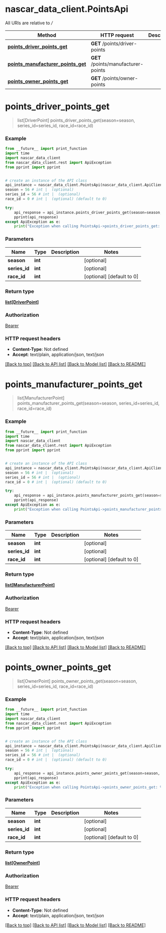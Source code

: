 # nascar_data_client.PointsApi

All URIs are relative to */*

Method | HTTP request | Description
------------- | ------------- | -------------
[**points_driver_points_get**](PointsApi.md#points_driver_points_get) | **GET** /points/driver-points | 
[**points_manufacturer_points_get**](PointsApi.md#points_manufacturer_points_get) | **GET** /points/manufacturer-points | 
[**points_owner_points_get**](PointsApi.md#points_owner_points_get) | **GET** /points/owner-points | 

# **points_driver_points_get**
> list[DriverPoint] points_driver_points_get(season=season, series_id=series_id, race_id=race_id)



### Example
```python
from __future__ import print_function
import time
import nascar_data_client
from nascar_data_client.rest import ApiException
from pprint import pprint


# create an instance of the API class
api_instance = nascar_data_client.PointsApi(nascar_data_client.ApiClient(configuration))
season = 56 # int |  (optional)
series_id = 56 # int |  (optional)
race_id = 0 # int |  (optional) (default to 0)

try:
    api_response = api_instance.points_driver_points_get(season=season, series_id=series_id, race_id=race_id)
    pprint(api_response)
except ApiException as e:
    print("Exception when calling PointsApi->points_driver_points_get: %s\n" % e)
```

### Parameters

Name | Type | Description  | Notes
------------- | ------------- | ------------- | -------------
 **season** | **int**|  | [optional] 
 **series_id** | **int**|  | [optional] 
 **race_id** | **int**|  | [optional] [default to 0]

### Return type

[**list[DriverPoint]**](DriverPoint.md)

### Authorization

[Bearer](../README.md#Bearer)

### HTTP request headers

 - **Content-Type**: Not defined
 - **Accept**: text/plain, application/json, text/json

[[Back to top]](#) [[Back to API list]](../README.md#documentation-for-api-endpoints) [[Back to Model list]](../README.md#documentation-for-models) [[Back to README]](../README.md)

# **points_manufacturer_points_get**
> list[ManufacturerPoint] points_manufacturer_points_get(season=season, series_id=series_id, race_id=race_id)



### Example
```python
from __future__ import print_function
import time
import nascar_data_client
from nascar_data_client.rest import ApiException
from pprint import pprint


# create an instance of the API class
api_instance = nascar_data_client.PointsApi(nascar_data_client.ApiClient(configuration))
season = 56 # int |  (optional)
series_id = 56 # int |  (optional)
race_id = 0 # int |  (optional) (default to 0)

try:
    api_response = api_instance.points_manufacturer_points_get(season=season, series_id=series_id, race_id=race_id)
    pprint(api_response)
except ApiException as e:
    print("Exception when calling PointsApi->points_manufacturer_points_get: %s\n" % e)
```

### Parameters

Name | Type | Description  | Notes
------------- | ------------- | ------------- | -------------
 **season** | **int**|  | [optional] 
 **series_id** | **int**|  | [optional] 
 **race_id** | **int**|  | [optional] [default to 0]

### Return type

[**list[ManufacturerPoint]**](ManufacturerPoint.md)

### Authorization

[Bearer](../README.md#Bearer)

### HTTP request headers

 - **Content-Type**: Not defined
 - **Accept**: text/plain, application/json, text/json

[[Back to top]](#) [[Back to API list]](../README.md#documentation-for-api-endpoints) [[Back to Model list]](../README.md#documentation-for-models) [[Back to README]](../README.md)

# **points_owner_points_get**
> list[OwnerPoint] points_owner_points_get(season=season, series_id=series_id, race_id=race_id)



### Example
```python
from __future__ import print_function
import time
import nascar_data_client
from nascar_data_client.rest import ApiException
from pprint import pprint


# create an instance of the API class
api_instance = nascar_data_client.PointsApi(nascar_data_client.ApiClient(configuration))
season = 56 # int |  (optional)
series_id = 56 # int |  (optional)
race_id = 0 # int |  (optional) (default to 0)

try:
    api_response = api_instance.points_owner_points_get(season=season, series_id=series_id, race_id=race_id)
    pprint(api_response)
except ApiException as e:
    print("Exception when calling PointsApi->points_owner_points_get: %s\n" % e)
```

### Parameters

Name | Type | Description  | Notes
------------- | ------------- | ------------- | -------------
 **season** | **int**|  | [optional] 
 **series_id** | **int**|  | [optional] 
 **race_id** | **int**|  | [optional] [default to 0]

### Return type

[**list[OwnerPoint]**](OwnerPoint.md)

### Authorization

[Bearer](../README.md#Bearer)

### HTTP request headers

 - **Content-Type**: Not defined
 - **Accept**: text/plain, application/json, text/json

[[Back to top]](#) [[Back to API list]](../README.md#documentation-for-api-endpoints) [[Back to Model list]](../README.md#documentation-for-models) [[Back to README]](../README.md)

